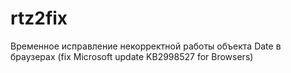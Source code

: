 rtz2fix
=======

Временное исправление некорректной работы объекта Date в браузерах (fix Microsoft update KB2998527 for Browsers)
